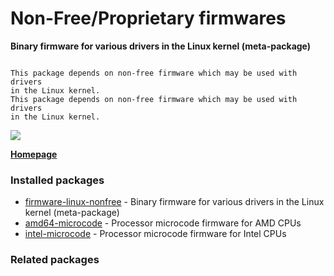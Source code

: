 # Non-Free/Proprietary firmwares

__Binary firmware for various drivers in the Linux kernel (meta-package)__

```

This package depends on non-free firmware which may be used with drivers
in the Linux kernel.
This package depends on non-free firmware which may be used with drivers
in the Linux kernel.

```

[![](https://screenshots.debian.net/thumbnail/firmware-linux-nonfree/)](https://screenshots.debian.net/screenshot/firmware-linux-nonfree/)


 **[Homepage]()**

### Installed packages

* [firmware-linux-nonfree](https://packages.debian.org/stretch/firmware-linux-nonfree) - Binary firmware for various drivers in the Linux kernel (meta-package)
* [amd64-microcode](https://packages.debian.org/stretch/amd64-microcode) - Processor microcode firmware for AMD CPUs
* [intel-microcode](https://packages.debian.org/stretch/intel-microcode) - Processor microcode firmware for Intel CPUs

### Related packages

<sub>  </sub>

